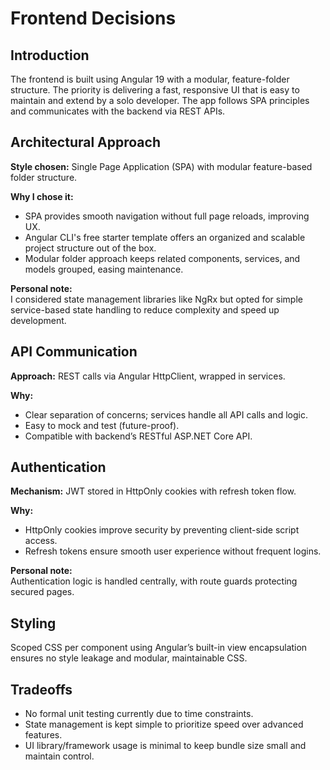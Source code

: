 
# Frontend Decisions

## Introduction  
The frontend is built using Angular 19 with a modular, feature-folder structure. The priority is delivering a fast, responsive UI that is easy to maintain and extend by a solo developer. The app follows SPA principles and communicates with the backend via REST APIs.

## Architectural Approach  
**Style chosen:** Single Page Application (SPA) with modular feature-based folder structure.  

**Why I chose it:**  
- SPA provides smooth navigation without full page reloads, improving UX.  
- Angular CLI's free starter template offers an organized and scalable project structure out of the box.  
- Modular folder approach keeps related components, services, and models grouped, easing maintenance.  

**Personal note:**  
I considered state management libraries like NgRx but opted for simple service-based state handling to reduce complexity and speed up development.

## API Communication  
**Approach:** REST calls via Angular HttpClient, wrapped in services.  

**Why:**  
- Clear separation of concerns; services handle all API calls and logic.  
- Easy to mock and test (future-proof).  
- Compatible with backend’s RESTful ASP.NET Core API.  

## Authentication  
**Mechanism:** JWT stored in HttpOnly cookies with refresh token flow.  

**Why:**  
- HttpOnly cookies improve security by preventing client-side script access.  
- Refresh tokens ensure smooth user experience without frequent logins.  

**Personal note:**  
Authentication logic is handled centrally, with route guards protecting secured pages.

## Styling  
Scoped CSS per component using Angular’s built-in view encapsulation ensures no style leakage and modular, maintainable CSS.

## Tradeoffs  
- No formal unit testing currently due to time constraints.  
- State management is kept simple to prioritize speed over advanced features.  
- UI library/framework usage is minimal to keep bundle size small and maintain control.
